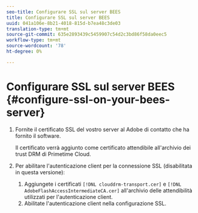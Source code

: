 ```yaml
---
seo-title: Configurare SSL sul server BEES
title: Configurare SSL sul server BEES
uuid: 041a106e-8b21-4018-815d-b7ea48c3de03
translation-type: tm+mt
source-git-commit: 635e2893439c5459907c54d2c3bd86f58da0eec5
workflow-type: tm+mt
source-wordcount: '78'
ht-degree: 0%

---
```



# Configurare SSL sul server BEES {#configure-ssl-on-your-bees-server}

1. Fornite il certificato SSL del vostro server al  Adobe di contatto che ha fornito il software.

   Il certificato verrà aggiunto come certificato attendibile all&#39;archivio dei trust DRM di Primetime Cloud.
1. Per abilitare l&#39;autenticazione client per la connessione SSL (disabilitata in questa versione):
   1. Aggiungete i certificati `[!DNL clouddrm-transport.cer]` e `[!DNL AdobeFlashAccessIntermediateCA.cer]` all&#39;archivio delle attendibilità utilizzati per l&#39;autenticazione client.
   1. Abilitate l&#39;autenticazione client nella configurazione SSL.

